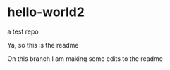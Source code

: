 # hello-world2
a test repo

Ya, so this is the readme

On this branch I am making some edits to the readme

